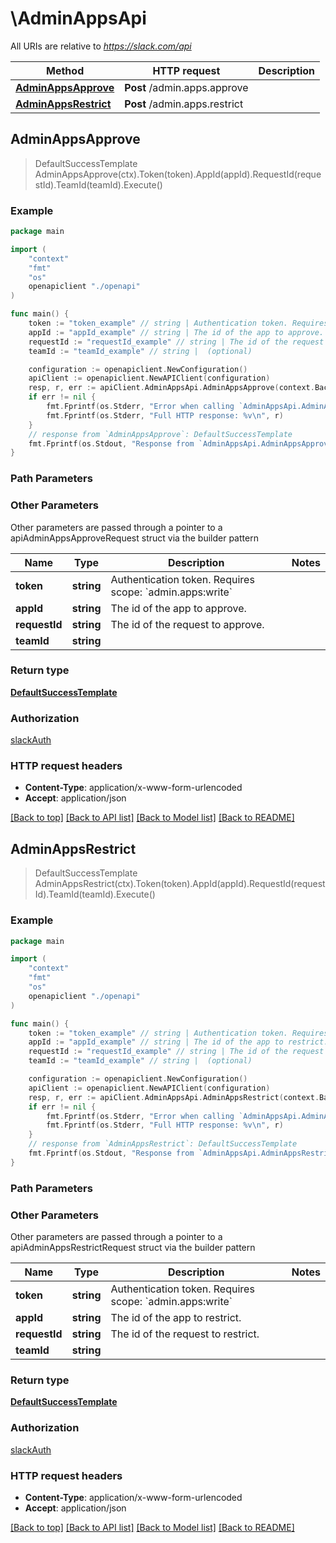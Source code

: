 # \AdminAppsApi

All URIs are relative to *https://slack.com/api*

Method | HTTP request | Description
------------- | ------------- | -------------
[**AdminAppsApprove**](AdminAppsApi.md#AdminAppsApprove) | **Post** /admin.apps.approve | 
[**AdminAppsRestrict**](AdminAppsApi.md#AdminAppsRestrict) | **Post** /admin.apps.restrict | 



## AdminAppsApprove

> DefaultSuccessTemplate AdminAppsApprove(ctx).Token(token).AppId(appId).RequestId(requestId).TeamId(teamId).Execute()





### Example

```go
package main

import (
    "context"
    "fmt"
    "os"
    openapiclient "./openapi"
)

func main() {
    token := "token_example" // string | Authentication token. Requires scope: `admin.apps:write`
    appId := "appId_example" // string | The id of the app to approve. (optional)
    requestId := "requestId_example" // string | The id of the request to approve. (optional)
    teamId := "teamId_example" // string |  (optional)

    configuration := openapiclient.NewConfiguration()
    apiClient := openapiclient.NewAPIClient(configuration)
    resp, r, err := apiClient.AdminAppsApi.AdminAppsApprove(context.Background()).Token(token).AppId(appId).RequestId(requestId).TeamId(teamId).Execute()
    if err != nil {
        fmt.Fprintf(os.Stderr, "Error when calling `AdminAppsApi.AdminAppsApprove``: %v\n", err)
        fmt.Fprintf(os.Stderr, "Full HTTP response: %v\n", r)
    }
    // response from `AdminAppsApprove`: DefaultSuccessTemplate
    fmt.Fprintf(os.Stdout, "Response from `AdminAppsApi.AdminAppsApprove`: %v\n", resp)
}
```

### Path Parameters



### Other Parameters

Other parameters are passed through a pointer to a apiAdminAppsApproveRequest struct via the builder pattern


Name | Type | Description  | Notes
------------- | ------------- | ------------- | -------------
 **token** | **string** | Authentication token. Requires scope: &#x60;admin.apps:write&#x60; | 
 **appId** | **string** | The id of the app to approve. | 
 **requestId** | **string** | The id of the request to approve. | 
 **teamId** | **string** |  | 

### Return type

[**DefaultSuccessTemplate**](DefaultSuccessTemplate.md)

### Authorization

[slackAuth](../README.md#slackAuth)

### HTTP request headers

- **Content-Type**: application/x-www-form-urlencoded
- **Accept**: application/json

[[Back to top]](#) [[Back to API list]](../README.md#documentation-for-api-endpoints)
[[Back to Model list]](../README.md#documentation-for-models)
[[Back to README]](../README.md)


## AdminAppsRestrict

> DefaultSuccessTemplate AdminAppsRestrict(ctx).Token(token).AppId(appId).RequestId(requestId).TeamId(teamId).Execute()





### Example

```go
package main

import (
    "context"
    "fmt"
    "os"
    openapiclient "./openapi"
)

func main() {
    token := "token_example" // string | Authentication token. Requires scope: `admin.apps:write`
    appId := "appId_example" // string | The id of the app to restrict. (optional)
    requestId := "requestId_example" // string | The id of the request to restrict. (optional)
    teamId := "teamId_example" // string |  (optional)

    configuration := openapiclient.NewConfiguration()
    apiClient := openapiclient.NewAPIClient(configuration)
    resp, r, err := apiClient.AdminAppsApi.AdminAppsRestrict(context.Background()).Token(token).AppId(appId).RequestId(requestId).TeamId(teamId).Execute()
    if err != nil {
        fmt.Fprintf(os.Stderr, "Error when calling `AdminAppsApi.AdminAppsRestrict``: %v\n", err)
        fmt.Fprintf(os.Stderr, "Full HTTP response: %v\n", r)
    }
    // response from `AdminAppsRestrict`: DefaultSuccessTemplate
    fmt.Fprintf(os.Stdout, "Response from `AdminAppsApi.AdminAppsRestrict`: %v\n", resp)
}
```

### Path Parameters



### Other Parameters

Other parameters are passed through a pointer to a apiAdminAppsRestrictRequest struct via the builder pattern


Name | Type | Description  | Notes
------------- | ------------- | ------------- | -------------
 **token** | **string** | Authentication token. Requires scope: &#x60;admin.apps:write&#x60; | 
 **appId** | **string** | The id of the app to restrict. | 
 **requestId** | **string** | The id of the request to restrict. | 
 **teamId** | **string** |  | 

### Return type

[**DefaultSuccessTemplate**](DefaultSuccessTemplate.md)

### Authorization

[slackAuth](../README.md#slackAuth)

### HTTP request headers

- **Content-Type**: application/x-www-form-urlencoded
- **Accept**: application/json

[[Back to top]](#) [[Back to API list]](../README.md#documentation-for-api-endpoints)
[[Back to Model list]](../README.md#documentation-for-models)
[[Back to README]](../README.md)


